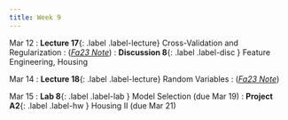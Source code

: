 ```yaml
---
title: Week 9
---
```



Mar 12
: **Lecture 17**{: .label .label-lecture} Cross-Validation and Regularization
    : ([*Fa23 Note*](https://ds100.org/fa23-course-notes/cv_regularization/cv_reg.html))
: **Discussion 8**{: .label .label-disc } Feature Engineering, Housing

Mar 14
: **Lecture 18**{: .label .label-lecture} Random Variables
    : ([*Fa23 Note*](https://ds100.org/fa23-course-notes/probability_1/probability_1.html))

Mar 15
: **Lab 8**{: .label .label-lab }  Model Selection (due Mar 19)
: **Project A2**{: .label .label-hw } Housing II (due Mar 21)